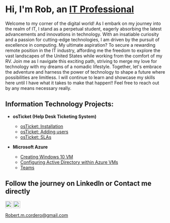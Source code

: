<h1>Hi, I'm Rob, an <a href="(https://www.linkedin.com/in/robert-cordero-703365198/)">IT Professional</a></h1>

Welcome to my corner of the digital world! As I embark on my journey into the realm of IT, I stand as a perpetual student, eagerly absorbing the latest advancements and innovations in technology. With an insatiable curiosity and a passion for cutting-edge technologies, I am driven by the pursuit of excellence in computing. My ultimate aspiration? To secure a rewarding remote position in the IT industry, affording me the freedom to explore the vast landscapes of the United States while working from the comfort of my RV. Join me as I navigate this exciting path, striving to merge my love for technology with my dreams of a nomadic lifestyle. Together, let's embrace the adventure and harness the power of technology to shape a future where possibilities are limitless. I will continue to learn and showcase my skills here until I have what it takes to make that happen!! Feel free to reach out by any means necessary really.

<h2>Information Technology Projects:</h2>


- <b>osTicket (Help Desk Ticketing System)</b>

  - [osTicket: Installation](https://github.com/Robertc30/OsTicket/blob/main/README.md)
  - [osTicket: Adding users](https://github.com/Robertc30/Users)
  - [osTicket: SLAs](https://github.com/Robertc30/SLAs)
    
- <b>Microsoft Azure</b>

  - [Creating Windows 10 VM](https://github.com/Robertc30/Azure/blob/main/README.md)
  - [Configuring Active Directory within Azure VMs](https://github.com/joshmadakoredmonds/configure-ad)
  - [Teams](https://github.com/Robertc30/Random2)
    

<h2>Follow the journey on LinkedIn or Contact me directly</h2>

<img align="left" alt="Rob | LinkedIn" width="22px" src="https://cdn.jsdelivr.net/npm/simple-icons@v3/icons/linkedin.svg" />
<img align="center" alt="Rob | Gmail" width="22px" src="https://i.imgur.com/Wv76wht.png" />

Robert.m.cordero@gmail.com
